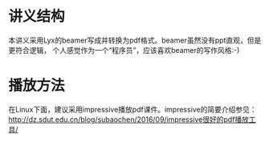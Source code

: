 # 讲义结构

本讲义采用Lyx的beamer写成并转换为pdf格式。beamer虽然没有ppt直观，但是更符合逻辑，
个人感觉作为一个“程序员”，应该喜欢beamer的写作风格:-)

# 播放方法

在Linux下面，建议采用impressive播放pdf课件。impressive的简要介绍参见：
http://dz.sdut.edu.cn/blog/subaochen/2016/09/impressive很好的pdf播放工具/
